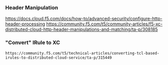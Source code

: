

### Header Manipulation
  https://docs.cloud.f5.com/docs/how-to/advanced-security/configure-http-header-processing
  https://community.f5.com/t5/community-articles/f5-xc-distributed-cloud-http-header-manipulations-and-matching/ta-p/308185


  ### "Convert" IRule to XC
    https://community.f5.com/t5/technical-articles/converting-tcl-based-irules-to-distributed-cloud-service/ta-p/315449

  
